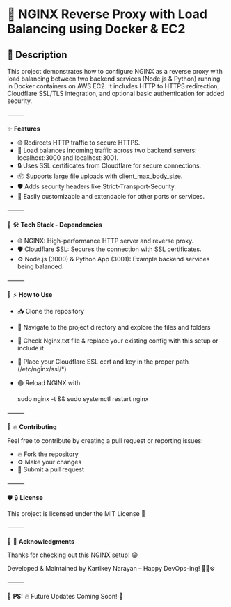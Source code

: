 # 🚀 NGINX Reverse Proxy with Load Balancing using Docker & EC2

## **📜 Description**

This project demonstrates how to configure NGINX as a reverse proxy with load balancing between two backend services (Node.js & Python) running in Docker containers on AWS EC2. It includes HTTP to HTTPS redirection, Cloudflare SSL/TLS integration, and optional basic authentication for added security.

⸻

✨ **Features**

- 🌐 Redirects HTTP traffic to secure HTTPS.
- 🔁 Load balances incoming traffic across two backend servers: localhost:3000 and localhost:3001.
- 🔒 Uses SSL certificates from Cloudflare for secure connections.
- 📦 Supports large file uploads with client_max_body_size.
- 🛡️ Adds security headers like Strict-Transport-Security.
- 🧠 Easily customizable and extendable for other ports or services.

⸻

🔧 🛠️ **Tech Stack - Dependencies**

- 🌐 NGINX: High-performance HTTP server and reverse proxy.
- 🛡️ Cloudflare SSL: Secures the connection with SSL certificates.
- ⚙️ Node.js (3000) & Python App (3001): Example backend services being balanced.

⸻

🚀 ⚡ **How to Use**

- 📥 Clone the repository
- 🧭 Navigate to the project directory and explore the files and folders
- 📝 Check Nginx.txt file & replace your existing config with this setup or include it
- 🔐 Place your Cloudflare SSL cert and key in the proper path (/etc/nginx/ssl/*)
- 🟢 Reload NGINX with:

    sudo nginx -t && sudo systemctl restart nginx

⸻

🚦 🔥 **Contributing**

Feel free to contribute by creating a pull request or reporting issues:

- 🔥 Fork the repository
- ⚙️ Make your changes
- 🚀 Submit a pull request

⸻

🛡️ 🔒 **License**

This project is licensed under the MIT License 📄

⸻

🙌 🎯 **Acknowledgments**

Thanks for checking out this NGINX setup! 😁

Developed & Maintained by Kartikey Narayan – Happy DevOps-ing! 🧑‍💻⚙️

⸻

📌 **PS:** 🔥 Future Updates Coming Soon! 🚀
